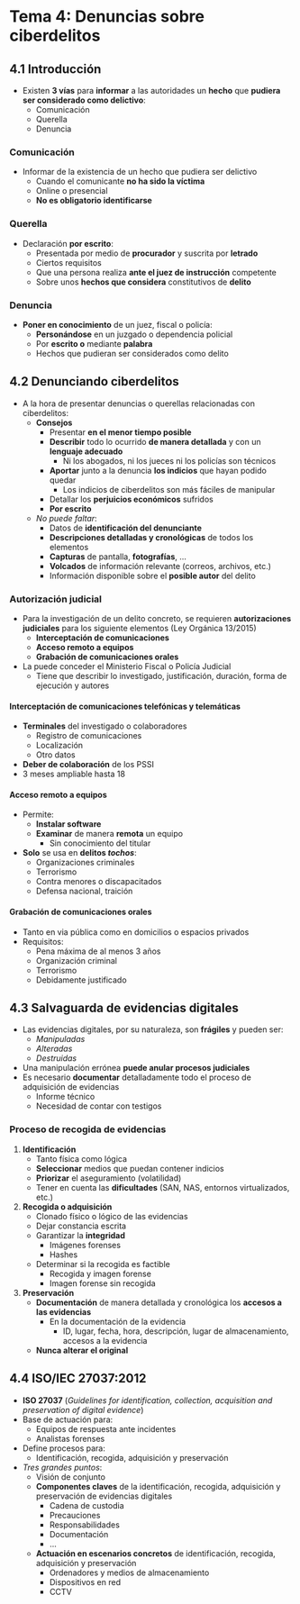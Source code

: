 # Tema 4: Denuncias sobre ciberdelitos

## 4.1 Introducción

- Existen **3 vías** para **informar** a las autoridades un **hecho** que **pudiera ser considerado como delictivo**:
    - Comunicación
    - Querella
    - Denuncia

### Comunicación

- Informar de la existencia de un hecho que pudiera ser delictivo
    - Cuando el comunicante **no ha sido la víctima**
    - Online o presencial
    - **No es obligatorio identificarse**

### Querella

- Declaración **por escrito**:
    - Presentada por medio de **procurador** y suscrita por **letrado**
    - Ciertos requisitos
    - Que una persona realiza **ante el juez de instrucción** competente
    - Sobre unos **hechos que considera** constitutivos de **delito**

### Denuncia

- **Poner en conocimiento** de un juez, fiscal o policía:
    - **Personándose** en un juzgado o dependencia policial
    - Por **escrito o** mediante **palabra**
    - Hechos que pudieran ser considerados como delito

## 4.2 Denunciando ciberdelitos

- A la hora de presentar denuncias o querellas relacionadas con ciberdelitos:
    - **Consejos**
        - Presentar **en el menor tiempo posible**
        - **Describir** todo lo ocurrido **de manera detallada** y con un **lenguaje adecuado**
            - Ni los abogados, ni los jueces ni los policías son técnicos
        - **Aportar** junto a la denuncia **los indicios** que hayan podido quedar
            - Los indicios de ciberdelitos son más fáciles de manipular
        - Detallar los **perjuicios económicos** sufridos
        - **Por escrito**
    - *No puede faltar*:
        - Datos de **identificación del denunciante**
        - **Descripciones detalladas y cronológicas** de todos los elementos
        - **Capturas** de pantalla, **fotografías**, ...
        - **Volcados** de información relevante (correos, archivos, etc.)
        - Información disponible sobre el **posible autor** del delito

### Autorización judicial

- Para la investigación de un delito concreto, se requieren **autorizaciones judiciales** para los siguiente elementos (Ley Orgánica 13/2015)
    - **Interceptación de comunicaciones**
    - **Acceso remoto a equipos**
    - **Grabación de comunicaciones orales**
- La puede conceder el Ministerio Fiscal o Policía Judicial
    - Tiene que describir lo investigado, justificación, duración, forma de ejecución y autores

#### Interceptación de comunicaciones telefónicas y telemáticas

- **Terminales** del investigado o colaboradores
    - Registro de comunicaciones
    - Localización
    - Otro datos
- **Deber de colaboración** de los PSSI
- 3 meses ampliable hasta 18

#### Acceso remoto a equipos

- Permite:
    - **Instalar software**
    - **Examinar** de manera **remota** un equipo
        - Sin conocimiento del titular
- **Solo** se usa en **delitos *tochos***:
    - Organizaciones criminales
    - Terrorismo
    - Contra menores o discapacitados
    - Defensa nacional, traición

#### Grabación de comunicaciones orales

- Tanto en via pública como en domicilios o espacios privados
- Requisitos:
    - Pena máxima de al menos 3 años
    - Organización criminal
    - Terrorismo
    - Debidamente justificado

## 4.3 Salvaguarda de evidencias digitales

- Las evidencias digitales, por su naturaleza, son **frágiles** y pueden ser:
    - *Manipuladas*
    - *Alteradas*
    - *Destruidas*
- Una manipulación errónea **puede anular procesos judiciales**
- Es necesario **documentar** detalladamente todo el proceso de adquisición de evidencias
    - Informe técnico
    - Necesidad de contar con testigos

### Proceso de recogida de evidencias

1. **Identificación**
    - Tanto física como lógica
    - **Seleccionar** medios que puedan contener indicios
    - **Priorizar** el aseguramiento (volatilidad)
    - Tener en cuenta las **dificultades** (SAN, NAS, entornos virtualizados, etc.)
2. **Recogida o adquisición**
    - Clonado físico o lógico de las evidencias
    - Dejar constancia escrita
    - Garantizar la **integridad**
        - Imágenes forenses
        - Hashes
    - Determinar si la recogida es factible
        - Recogida y imagen forense
        - Imagen forense sin recogida
3. **Preservación**
    - **Documentación** de manera detallada y cronológica los **accesos a las evidencias**
        - En la documentación de la evidencia
            - ID, lugar, fecha, hora, descripción, lugar de almacenamiento, accesos a la evidencia
    - **Nunca alterar el original**

## 4.4 ISO/IEC 27037:2012

- **ISO 27037** (*Guidelines for identification, collection, acquisition and preservation of digital evidence*)
- Base de actuación para:
    - Equipos de respuesta ante incidentes
    - Analistas forenses
- Define procesos para:
    - Identificación, recogida, adquisición y preservación
- *Tres grandes puntos*:
    - Visión de conjunto
    - **Componentes claves** de la identificación, recogida, adquisición y preservación de evidencias digitales
        - Cadena de custodia
        - Precauciones
        - Responsabilidades
        - Documentación
        - ...
    - **Actuación en escenarios concretos** de identificación, recogida, adquisición y preservación
        - Ordenadores y medios de almacenamiento
        - Dispositivos en red
        - CCTV

